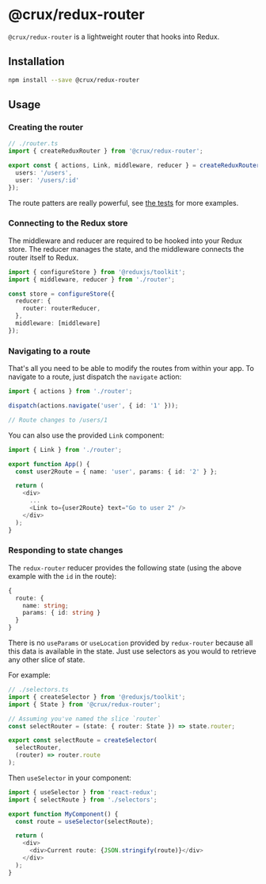 # @crux/redux-router

`@crux/redux-router` is a lightweight router that hooks into Redux.

## Installation

```bash
npm install --save @crux/redux-router
```

## Usage

### Creating the router

```ts
// ./router.ts
import { createReduxRouter } from '@crux/redux-router';

export const { actions, Link, middleware, reducer } = createReduxRouter({
  users: '/users',
  user: '/users/:id'
});
```

The route patters are really powerful, see [the tests](../router/src/lib/parser/index.spec.ts) for more examples.

### Connecting to the Redux store

The middleware and reducer are required to be hooked into your Redux store. The reducer manages the state, and the middleware connects the router itself to Redux.

```ts
import { configureStore } from '@reduxjs/toolkit';
import { middleware, reducer } from './router';

const store = configureStore({
  reducer: {
    router: routerReducer,
  },
  middleware: [middleware]
});
```

### Navigating to a route

That's all you need to be able to modify the routes from within your app. To navigate to a route, just dispatch the `navigate` action:

```ts
import { actions } from './router';

dispatch(actions.navigate('user', { id: '1' }));

// Route changes to /users/1
```

You can also use the provided `Link` component:

```ts
import { Link } from './router';

export function App() {
  const user2Route = { name: 'user', params: { id: '2' } };

  return (
    <div>
      ...
      <Link to={user2Route} text="Go to user 2" />
    </div>
  );
}
```

### Responding to state changes

The `redux-router` reducer provides the following state (using the above example with the `id` in the route):

```ts
{
  route: {
    name: string;
    params: { id: string }
  }
}
```

There is no `useParams` or `useLocation` provided by `redux-router` because all this data is available in the state. Just use selectors as you would to retrieve any other slice of state.

For example:

```ts
// ./selectors.ts
import { createSelector } from '@reduxjs/toolkit';
import { State } from '@crux/redux-router';

// Assuming you've named the slice `router`
const selectRouter = (state: { router: State }) => state.router;

export const selectRoute = createSelector(
  selectRouter,
  (router) => router.route
);
```

Then `useSelector` in your component:

```ts
import { useSelector } from 'react-redux';
import { selectRoute } from './selectors';

export function MyComponent() {
  const route = useSelector(selectRoute);

  return (
    <div>
      <div>Current route: {JSON.stringify(route)}</div>
    </div>
  );
}
```

